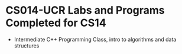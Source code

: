 # CS014-UCR Labs and Programs Completed for CS14
- Intermediate C++ Programming Class, intro to algorithms and data structures

